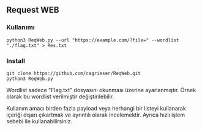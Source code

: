 ## Request WEB

### Kullanımı

`python3 ReqWeb.py --url "https://example.com/?file=" --wordlist "./flag.txt" > Res.txt`

### Install 

`git clone https://github.com/cagrieser/ReqWeb.git`
<br>
`python3 ReqWeb.py`

Wordlist sadece "Flag.txt" dosyasını okunması üzerine ayarlanmıştır.
Örnek olarak bu wordlist verilmiştir değiştirilebilir.



Kullanım amacı birden fazla payload veya herhangi bir listeyi kullanarak içeriği dışarı çıkartmak ve ayrıntılı olarak incelemektir.
Ayrıca hızlı işlem sebebi ile kullanabilirsiniz.